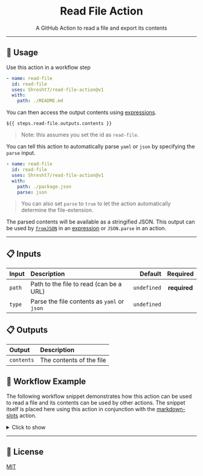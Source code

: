 <h1 align='center'>Read File Action</h1>

<p align='center'>
<!-- slot: description  -->
A GitHub Action to read a file and export its contents
<!-- /slot -->
</p>

---

## 📖 Usage

Use this action in a workflow step

```yaml
- name: read-file
  id: read-file
  uses: Shresht7/read-file-action@v1
  with:
    path: ./README.md
```

You can then access the output contents using [expressions][1].

`${{ steps.read-file.outputs.contents }}`

> Note: this assumes you set the id as `read-file`.

You can tell this action to automatically parse `yaml` or `json` by specifying the `parse` input.

```yaml
- name: read-file
  id: read-file
  uses: Shresht7/read-file-action@v1
  with:
    path: ./package.json
    parse: json
```

> You can also set `parse` to `true` to let the action automatically determine the file-extension.

The parsed contents will be available as a stringified JSON. This output can be used by [`fromJSON`][2] in an [expression][1] or `JSON.parse` in an action.

---

## 📋 Inputs

<!-- slot: inputs  -->
| Input  | Description                                 |     Default |   Required   |
| :----- | :------------------------------------------ | ----------: | :----------: |
| `path` | Path to the file to read (can be a URL)     | `undefined` | **required** |
| `type` | Parse the file contents as `yaml` or `json` | `undefined` |              |
<!-- /slot -->

## 📋 Outputs

<!-- slot: outputs  -->
| Output     | Description              |
| :--------- | :----------------------- |
| `contents` | The contents of the file |
<!-- /slot -->

## 📃 Workflow Example

The following workflow snippet demonstrates how this action can be used to read a file and its contents can be used by other actions. The snippet itself is placed here using this action in conjunction with the [markdown-slots][3] action.

<details>

<summary>Click to show</summary>

<!-- slot: example {prefix: ```yaml} | {suffix: ```} -->
```yaml
# ================
# READ FILE ACTION
# ================

name: Read File Example

# Activation Events
# =================

on:
  # When this workflow file changes
  push:
    branches:
      - main
    paths:
      - ./.github/workflows/example-workflow.yml

  # Manual workflow dispatch
  workflow_dispatch:

# Jobs
# ====

jobs:
  update-readme:
    runs-on: ubuntu-latest
    steps:
      # Actions Checkout ✅
      # ===================

      - name: checkout
        uses: actions/checkout@v3

      # Read File 📄
      # ============

      - name: read-file
        id: read-file
        uses: Shresht7/read-file-action@main
        with:
          path: ./.github/workflows/example-workflow.yml
          type: raw

      # Markdown Slots 📋
      # =================

      - name: markdown-slots
        id: markdown-slots
        uses: Shresht7/markdown-slots@main
        with:
          slots: |
            - slot: example
              content: ${{ toJSON(steps.read-file.outputs.contents) }}
          # steps.read-file.outputs.contents is itself a YAML string (example-workflow.yml)
          # which causes markdown-slots to parse it as a part of content and fail.
          # the toJSON function forces the results into a one-line string.

      # Push Changes 🌎
      # ===============

      - name: check for changes
        id: git-diff
        run: |
          if git diff --exit-code; then
            echo "::set-output name=changes_exist::false"
          else
            echo "::set-output name=changes_exist::true"
          fi

      - name: push
        if: ${{ steps.git-diff.outputs.changes_exist == 'true' }}
        run: |
          git config user.name 'github-actions[bot]'
          git config user.email 'github-actions[bot]@users.noreply.github.com'
          git add .
          git commit -m 'Update README.md 📄'
          git push

```
<!-- /slot -->

</details>

---

## 📑 License

[MIT](./LICENSE)

<!-- LINKS -->

[1]: https://docs.github.com/en/actions/learn-github-actions/expressions
[2]: https://docs.github.com/en/actions/learn-github-actions/expressions#fromjson
[3]: https://www.github.com/Shresht7/markdown-slots